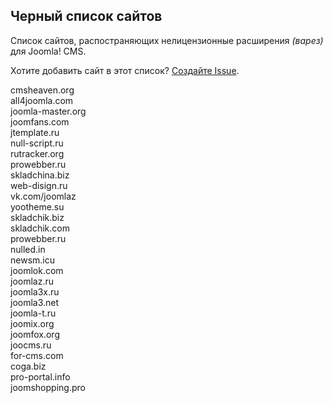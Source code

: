 ## Черный список сайтов
Список сайтов, распостраняющих нелицензионные расширения *(варез)* для Joomla! CMS.

Хотите добавить сайт в этот список? [Создайте Issue](https://github.com/RUJL/rujl.github.io/issues/new?template=blacklist.md).

cmsheaven.org  
all4joomla.com  
joomla-master.org  
joomfans.com  
jtemplate.ru  
null-script.ru  
rutracker.org  
prowebber.ru  
skladchina.biz  
web-disign.ru  
vk.com/joomlaz  
yootheme.su  
skladchik.biz  
skladchik.com  
prowebber.ru  
nulled.in  
newsm.icu  
joomlok.com  
joomlaz.ru  
joomla3x.ru  
joomla3.net  
joomla-t.ru  
joomix.org  
joomfox.org  
joocms.ru  
for-cms.com  
coga.biz  
pro-portal.info  
joomshopping.pro  